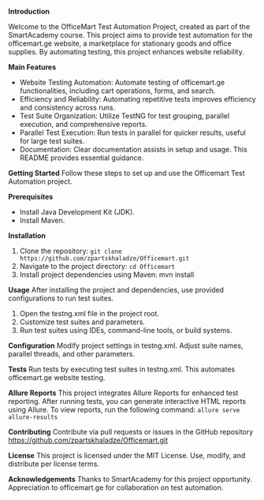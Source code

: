 **Introduction**

Welcome to the OfficeMart Test Automation Project, created as part of the SmartAcademy course. This project aims to provide test automation for the officemart.ge website, a marketplace for stationary goods and office supplies. By automating testing, this project enhances website reliability.

**Main Features**
- Website Testing Automation: Automate testing of officemart.ge functionalities, including cart operations, forms, and search.
- Efficiency and Reliability: Automating repetitive tests improves efficiency and consistency across runs.
- Test Suite Organization: Utilize TestNG for test grouping, parallel execution, and comprehensive reports.
- Parallel Test Execution: Run tests in parallel for quicker results, useful for large test suites.
- Documentation: Clear documentation assists in setup and usage. This README provides essential guidance.

**Getting Started**
Follow these steps to set up and use the Officemart Test Automation project.

**Prerequisites**
- Install Java Development Kit (JDK).
- Install Maven.

**Installation**
1. Clone the repository:
`git clone https://github.com/zpartskhaladze/Officemart.git`
2. Navigate to the project directory:
`cd Officemart`
3. Install project dependencies using Maven:
mvn install

**Usage**
After installing the project and dependencies, use provided configurations to run test suites.

1. Open the testng.xml file in the project root.
2. Customize test suites and parameters.
3. Run test suites using IDEs, command-line tools, or build systems.

**Configuration**
Modify project settings in testng.xml. Adjust suite names, parallel threads, and other parameters.

**Tests**
Run tests by executing test suites in testng.xml. This automates officemart.ge website testing.

**Allure Reports**
This project integrates Allure Reports for enhanced test reporting. After running tests, you can generate interactive HTML reports using Allure. To view reports, run the following command:
`allure serve allure-results`

**Contributing**
Contribute via pull requests or issues in the GitHub repository https://github.com/zpartskhaladze/Officemart.git

**License**
This project is licensed under the MIT License. Use, modify, and distribute per license terms.


**Acknowledgements**
Thanks to SmartAcademy for this project opportunity. Appreciation to officemart.ge for collaboration on test automation.
